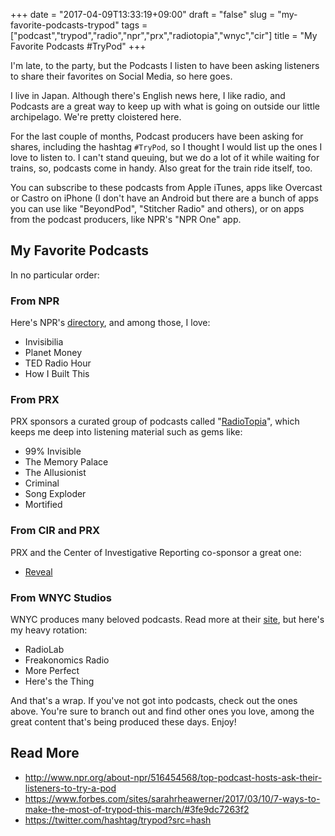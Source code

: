 +++
date = "2017-04-09T13:33:19+09:00"
draft = "false"
slug = "my-favorite-podcasts-trypod"
tags = ["podcast","trypod","radio","npr","prx","radiotopia","wnyc","cir"]
title = "My Favorite Podcasts #TryPod"
+++

I'm late, to the party, but the Podcasts I listen to have been asking listeners to share their favorites on Social Media, so here goes.  

<!--more-->

I live in Japan. Although there's English news here, I like radio, and Podcasts are a great way to keep up with what is going on outside our little archipelago. We're pretty cloistered here. 

For the last couple of months, Podcast producers have been asking for shares, including the hashtag ``#TryPod``, so I thought I would list up the ones I love to listen to. I can't stand queuing, but we do a lot of it while waiting for trains, so, podcasts come in handy. Also great for the train ride itself, too.  

You can subscribe to these podcasts from Apple iTunes, apps like Overcast or Castro on iPhone (I don't have an Android but there are a bunch of apps you can use like "BeyondPod", "Stitcher Radio" and others), or on apps from the podcast producers, like NPR's "NPR One" app. 

## My Favorite Podcasts

In no particular order: 

### From NPR

Here's NPR's [directory](http://www.npr.org/podcasts/organizations/1), and among those, I love: 

* Invisibilia
* Planet Money
* TED Radio Hour
* How I Built This

### From PRX 

PRX sponsors a curated group of podcasts called "[RadioTopia](https://www.radiotopia.fm)", which keeps me deep into listening material such as gems like: 

* 99% Invisible
* The Memory Palace 
* The Allusionist
* Criminal 
* Song Exploder 
* Mortified 

### From CIR and PRX

PRX and the Center of Investigative Reporting co-sponsor a great one: 

* [Reveal](https://www.revealnews.org/)

### From WNYC Studios

WNYC produces many beloved podcasts. Read more at their [site](http://wnycstudios.wnyc.org/#our-shows), but here's my heavy rotation: 

* RadioLab
* Freakonomics Radio
* More Perfect
* Here's the Thing

And that's a wrap. If you've not got into podcasts, check out the ones above. You're sure to branch out and find other ones you love, among the great content that's being produced these days. Enjoy! 

## Read More

* http://www.npr.org/about-npr/516454568/top-podcast-hosts-ask-their-listeners-to-try-a-pod
* https://www.forbes.com/sites/sarahrheawerner/2017/03/10/7-ways-to-make-the-most-of-trypod-this-march/#3fe9dc7263f2
* https://twitter.com/hashtag/trypod?src=hash

